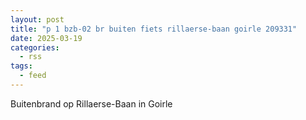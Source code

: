```yaml
---
layout: post
title: "p 1 bzb-02 br buiten fiets rillaerse-baan goirle 209331"
date: 2025-03-19
categories: 
  - rss
tags: 
  - feed
---
```


Buitenbrand op Rillaerse-Baan in Goirle
